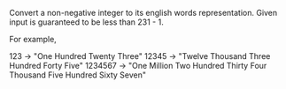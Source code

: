 
Convert a non-negative integer to its english words representation. Given input is guaranteed to be less than 231 - 1.


For example,

123 -> "One Hundred Twenty Three"
12345 -> "Twelve Thousand Three Hundred Forty Five"
1234567 -> "One Million Two Hundred Thirty Four Thousand Five Hundred Sixty Seven"